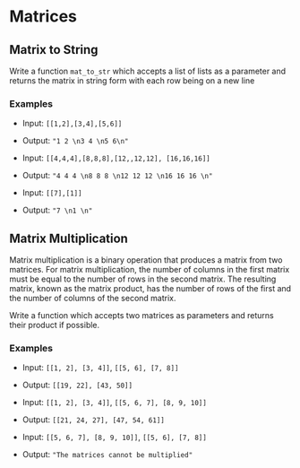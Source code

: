 # Matrices

## Matrix to String

Write a function `mat_to_str` which accepts a list of lists as a parameter and returns the matrix in string form with each row being on a new line

### Examples

- Input: `[[1,2],[3,4],[5,6]]`
- Output: `"1 2 \n3 4 \n5 6\n"`


- Input: `[[4,4,4],[8,8,8],[12,,12,12], [16,16,16]]`
- Output: `"4 4 4 \n8 8 8 \n12 12 12 \n16 16 16 \n"`


- Input: `[[7],[1]]`
- Output: `"7 \n1 \n"`


## Matrix Multiplication

Matrix multiplication is a binary operation that produces a matrix from two matrices. For matrix multiplication, the number of columns in the first matrix must be equal to the number of rows in the second matrix. The resulting matrix, known as the matrix product, has the number of rows of the first and the number of columns of the second matrix.

Write a function which accepts two matrices as parameters and returns their product if possible.

### Examples

- Input: `[[1, 2], [3, 4]]`, `[[5, 6], [7, 8]]`
- Output: `[[19, 22], [43, 50]]`

- Input: `[[1, 2], [3, 4]]`, `[[5, 6, 7], [8, 9, 10]]`
- Output: `[[21, 24, 27], [47, 54, 61]]`

- Input: `[[5, 6, 7], [8, 9, 10]]`, `[[5, 6], [7, 8]]`
- Output: `"The matrices cannot be multiplied"`